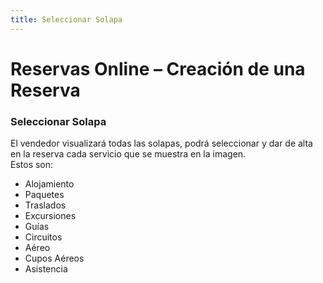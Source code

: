 ```yaml
---
title: Seleccionar Solapa
---
```


# Reservas Online – Creación de una Reserva

### Seleccionar Solapa
El vendedor visualizará todas las solapas, podrá seleccionar y dar de alta en la reserva cada servicio que se muestra en la imagen.  
Estos son:
- Alojamiento  
- Paquetes  
- Traslados  
- Excursiones  
- Guías  
- Circuitos  
- Aéreo  
- Cupos Aéreos  
- Asistencia  

<!-- ![Seleccionar solapa](/img/reservas/seleccionar-solapa.png) -->
